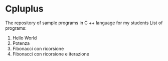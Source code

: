 # Cpluplus
The repository of sample programs in C ++ language for my students
List of programs:
  1) Hello World
  2) Potenza
  3) Fibonacci con ricorsione
  4) Fibonacci con ricorsione e iterazione
